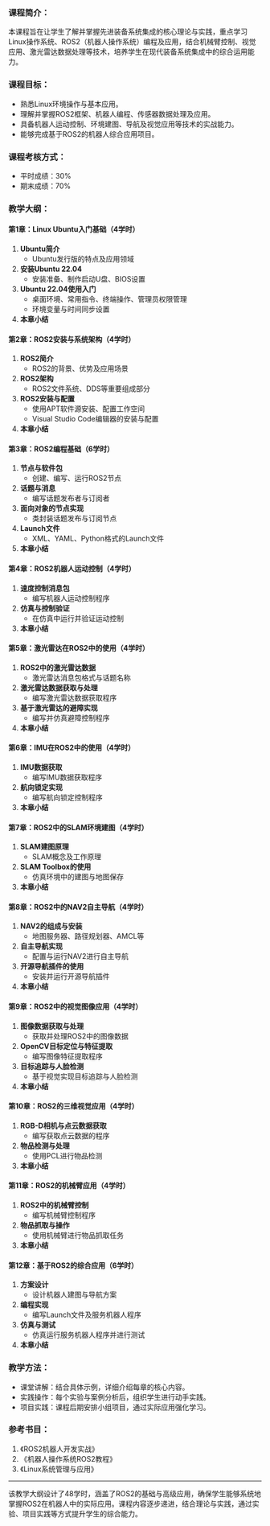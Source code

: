 ### 课程简介：

本课程旨在让学生了解并掌握先进装备系统集成的核心理论与实践，重点学习Linux操作系统、ROS2（机器人操作系统）编程及应用，结合机械臂控制、视觉应用、激光雷达数据处理等技术，培养学生在现代装备系统集成中的综合运用能力。

### 课程目标：

- 熟悉Linux环境操作与基本应用。
- 理解并掌握ROS2框架、机器人编程、传感器数据处理及应用。
- 具备机器人运动控制、环境建图、导航及视觉应用等技术的实战能力。
- 能够完成基于ROS2的机器人综合应用项目。
### 课程考核方式：
- 平时成绩：30%
- 期末成绩：70%

### 教学大纲：

#### 第1章：Linux Ubuntu入门基础（4学时）

1. **Ubuntu简介**
    - Ubuntu发行版的特点及应用领域
2. **安装Ubuntu 22.04**
    - 安装准备、制作启动U盘、BIOS设置
3. **Ubuntu 22.04使用入门**
    - 桌面环境、常用指令、终端操作、管理员权限管理
    - 环境变量与时间同步设置
4. **本章小结**

#### 第2章：ROS2安装与系统架构（4学时）

1. **ROS2简介**
    - ROS2的背景、优势及应用场景
2. **ROS2架构**
    - ROS2文件系统、DDS等重要组成部分
3. **ROS2安装与配置**
    - 使用APT软件源安装、配置工作空间
    - Visual Studio Code编辑器的安装与配置
4. **本章小结**

#### 第3章：ROS2编程基础（6学时）

1. **节点与软件包**
    - 创建、编写、运行ROS2节点
2. **话题与消息**
    - 编写话题发布者与订阅者
3. **面向对象的节点实现**
    - 类封装话题发布与订阅节点
4. **Launch文件**
    - XML、YAML、Python格式的Launch文件
5. **本章小结**

#### 第4章：ROS2机器人运动控制（4学时）

1. **速度控制消息包**
    - 编写机器人运动控制程序
2. **仿真与控制验证**
    - 在仿真中运行并验证运动控制
3. **本章小结**

#### 第5章：激光雷达在ROS2中的使用（4学时）

1. **ROS2中的激光雷达数据**
    - 激光雷达消息包格式与话题名称
2. **激光雷达数据获取与处理**
    - 编写激光雷达数据获取程序
3. **基于激光雷达的避障实现**
    - 编写并仿真避障控制程序
4. **本章小结**

#### 第6章：IMU在ROS2中的使用（4学时）

1. **IMU数据获取**
    - 编写IMU数据获取程序
2. **航向锁定实现**
    - 编写航向锁定控制程序
3. **本章小结**

#### 第7章：ROS2中的SLAM环境建图（4学时）

1. **SLAM建图原理**
    - SLAM概念及工作原理
2. **SLAM Toolbox的使用**
    - 仿真环境中的建图与地图保存
3. **本章小结**

#### 第8章：ROS2中的NAV2自主导航（4学时）

1. **NAV2的组成与安装**
    - 地图服务器、路径规划器、AMCL等
2. **自主导航实现**
    - 配置与运行NAV2进行自主导航
3. **开源导航插件的使用**
    - 安装并运行开源导航插件
4. **本章小结**

#### 第9章：ROS2中的视觉图像应用（4学时）

1. **图像数据获取与处理**
    - 获取并处理ROS2中的图像数据
2. **OpenCV目标定位与特征提取**
    - 编写图像特征提取程序
3. **目标追踪与人脸检测**
    - 基于视觉实现目标追踪与人脸检测
4. **本章小结**

#### 第10章：ROS2的三维视觉应用（4学时）

1. **RGB-D相机与点云数据获取**
    - 编写获取点云数据的程序
2. **物品检测与处理**
    - 使用PCL进行物品检测
3. **本章小结**

#### 第11章：ROS2的机械臂应用（4学时）

1. **ROS2中的机械臂控制**
    - 编写机械臂控制程序
2. **物品抓取与操作**
    - 使用机械臂进行物品抓取任务
3. **本章小结**

#### 第12章：基于ROS2的综合应用（6学时）

1. **方案设计**
    - 设计机器人建图与导航方案
2. **编程实现**
    - 编写Launch文件及服务机器人程序
3. **仿真与测试**
    - 仿真运行服务机器人程序并进行测试
4. **本章小结**

### 教学方法：

- 课堂讲解：结合具体示例，详细介绍每章的核心内容。
- 实践操作：每个实验与案例分析后，组织学生进行动手实践。
- 项目实践：课程后期安排小组项目，通过实际应用强化学习。

### 参考书目：

1. 《ROS2机器人开发实战》
2. 《机器人操作系统ROS2教程》
3. 《Linux系统管理与应用》

---

该教学大纲设计了48学时，涵盖了ROS2的基础与高级应用，确保学生能够系统地掌握ROS2在机器人中的实际应用。课程内容逐步递进，结合理论与实践，通过实验、项目实践等方式提升学生的综合能力。